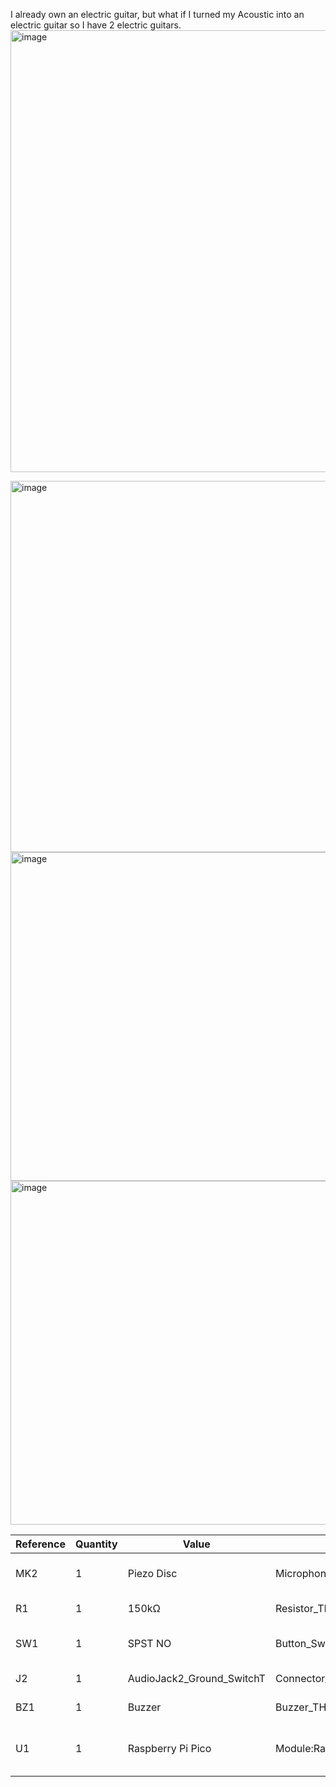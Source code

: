 I already own an electric guitar, but what if I turned my Acoustic into an electric guitar so I have 2 electric guitars.
<img width="1042" height="707" alt="image" src="https://github.com/user-attachments/assets/beb4fa82-aba3-4694-89f8-042feefed0a4" />

<img width="683" height="594" alt="image" src="https://github.com/user-attachments/assets/30aedad8-d542-492c-8087-63b86b9a3d46" />
<img width="635" height="526" alt="image" src="https://github.com/user-attachments/assets/4a7ec5a4-5a9f-467d-bc2f-1b13107ac172" />
<img width="868" height="550" alt="image" src="https://github.com/user-attachments/assets/5e2c6013-969b-4edd-81f0-8cb626d17dbd" />

| Reference | Quantity | Value              | Footprint                                              | Description                                 | Link                                                                 |
|-----------|----------|--------------------|--------------------------------------------------------|---------------------------------------------|----------------------------------------------------------------------|
| MK2       | 1        | Piezo Disc         | Microphone_MountingHole                                | Piezo element for vibration detection       | https://grabcad.com/library/pk-27n36psq-1                           |
| R1        | 1        | 150kΩ              | Resistor_THT:R_Axial_DIN0207_L6.3mm_D2.5mm_P7.62mm_Horizontal | Resistor 150k Ohm, 1/4W                    | https://grabcad.com/library/resistors-0-5w-pitch-12-7mm-500mil-1    |
| SW1       | 1        | SPST NO            | Button_Switch_THT:SW_PUSH_6mm_H5mm                     | Momentary pushbutton (kill switch)          | https://grabcad.com/library/micro_button_6x6-1                      |
| J2        | 1        | AudioJack2_Ground_SwitchT | Connector_Audio:Jack_6.35mm_PJ320A               | Mono audio output jack                      | https://grabcad.com/library/m3-pem-s-locking-non-locking-1          |
| BZ1       | 1        | Buzzer             | Buzzer_THT:Buzzer_12x9.5_RM7.6                         | Passive buzzer (5V rated)                   | https://grabcad.com/library/3-3v-5v-buzzer-1                         |
| U1        | 1        | Raspberry Pi Pico  | Module:RaspberryPi_Pico                               | Microcontroller running MicroPython firmware| https://grabcad.com/library/raspberry-pi-pico-r3-1                  |
